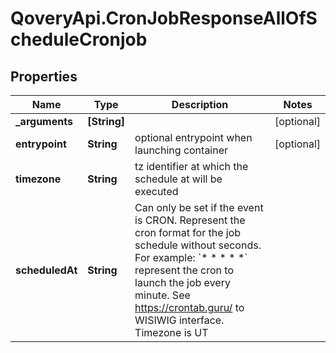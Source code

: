 # QoveryApi.CronJobResponseAllOfScheduleCronjob

## Properties

Name | Type | Description | Notes
------------ | ------------- | ------------- | -------------
**_arguments** | **[String]** |  | [optional] 
**entrypoint** | **String** | optional entrypoint when launching container | [optional] 
**timezone** | **String** | tz identifier at which the schedule at will be executed | 
**scheduledAt** | **String** | Can only be set if the event is CRON.   Represent the cron format for the job schedule without seconds.   For example: &#x60;* * * * *&#x60; represent the cron to launch the job every minute.   See https://crontab.guru/ to WISIWIG interface.   Timezone is UT  | 


